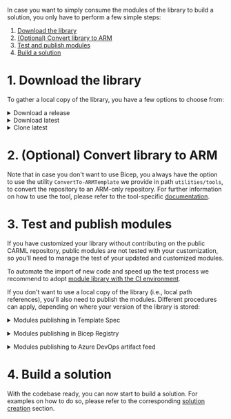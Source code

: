 In case you want to simply consume the modules of the library to build a solution, you only have to perform a few simple steps:

1. [Download the library](#1-download-the-library)
1. [(Optional) Convert library to ARM](#2-optional-convert-library-to-arm)
1. [Test and publish modules](#3-test-and-publish-modules)
1. [Build a solution](#4-build-a-solution)

# 1. Download the library

To gather a local copy of the library, you have a few options to choose from:

<details>
<summary>Download a release</summary>

To download a specific release version of the repository:
1. Navigate to the [releases](https://github.com/Azure/ResourceModules/releases) page.
1. Scroll to the `'Assets'` section at the bottom end of the release you'd like to download.
1. Here, you will find a packaged version of the repository (as it was when the release was created) and can download it with a simple click on the `'Source code'` package (e.g., `Source code (zip)`) itself. This will download the file in your default download folder.

    <img src="./media/SetupEnvironment/downloadZipRelease.png" alt="Download zip" height="150">

1. Finally, you need to unpack the downloaded file to a location of your choice.

</details>

<details>
<summary>Download latest</summary>

To download the latest version of the repository
1. Navigate to the main page of [CARML](https://aka.ms/CARML).
1. On the overview page, select the `<> Code` button to the top right, and select the `Download ZIP` button in the opening pop-up to trigger the repository to be downloaded as a compressed file into your default download folder.

    <img src="./media/SetupEnvironment/downloadZipLatest.png" alt="Download zip" height="350">

1. Finally, you need to unpack the downloaded file to a location of your choice.

</details>

<details>
<summary>Clone latest</summary>

To clone the latest version of the repository
1. On your local machine, open a PowerShell session.
1. Navigate to the location you want to clone the repository into.
1. Run

    ```PowerShell
    git clone 'https://github.com/Azure/ResourceModules.git'
    ```

</details>

<p>

# 2. (Optional) Convert library to ARM

Note that in case you don't want to use Bicep, you always have the option to use the utility `ConvertTo-ARMTemplate`  we provide in path `utilities/tools`, to convert the repository to an ARM-only repository. For further information on how to use the tool, please refer to the tool-specific [documentation](./Interoperability%20-%20Bicep%20to%20ARM%20conversion).

# 3. Test and publish modules

If you have customized your library without contributing on the public CARML repository, public modules are not tested with your customization, so you'll need to manage the test of your updated and customized modules.

To automate the import of new code and speed up the test process we recommend to adopt [module library with the CI environment](./Getting%20started%20-%20Scenario%202%20Onboard%20module%20library%20and%20CI%20environment).

If you don't want to use a local copy of the library (i.e., local path references), you'll also need to publish the modules. Different procedures can apply, depending on where your version of the library is stored:

<details>
<summary>Modules publishing in Template Spec</summary>

The preferred method to publish modules to template-specs is to leverage CARML ready [CI environment](./The%20CI%20environment), however there maybe specific requirements for which this option is not applicable. As an alternative, the same [Publish-ModuleToTemplateSpecsRG.ps1](https://github.com/Azure/ResourceModules/blob/main/utilities/pipelines/resourcePublish/Publish-ModuleToPrivateBicepRegistry.ps1) script leveraged by the publishing step of the CI environment pipeline can be executed locally.

To publish a module by running the script:
 1. Let's suppose your updated library location is `'D:\ResourcesModules'`, open a PowerShell session on your machine
 1. Navigate to `'D:\ResourcesModules\utilities\pipelines\resourcePublish'` location
 1. Load the script `'Publish-ModuleToTemplateSpecsRG.ps1'` executing:

        ```PowerShell
        . .\Publish-ModuleToTemplateSpecsRG.ps1
        ```
 1. Run the script for the modules you need to publish, using the opportune parameters:
     - TemplateFilePath = the absolute path of the module to be published
     - ModuleVersion = the version of the module
     - TemplateSpecsRgName = the resource group that will contain the Template Spec
     - TemplateSpecsRgLocation = the location of the Template Spec
     - TemplateSpecsDescription = The description of the Template Spec

    To publish the Keyvault module with version 0.4.740 on a Template Spec that will be created in the resource group 'artifact-rg' you can execute the following example:

         ```PowerShell
        Publish-ModuleToTemplateSpecsRG -TemplateFilePath "D:\ResourcesModules\modules\key-vault\vault\main.bicep" -ModuleVersion "0.4.740" -TemplateSpecsRgName 'artifact-rg'  -TemplateSpecsRgLocation 'West Europe' -TemplateSpecsDescription 'CARML KV Template Spec'
        ```
    If you need to publish more than one module, you could use the following PowerShell script that calls the `'Publish-ModuleToTemplateSpecsRG'` function for each of the modules:

         ```PowerShell
         $modules = Get-ChildItem -Path '<pathToModulesFolder>' -Recurse -Filter 'main.bicep'
         $modules.FullName | ForEach-Object -Parallel {
            . '<pathToPublishScript>\Publish-ModuleToTemplateSpecsRG.ps1'
            Publish-ModuleToTemplateSpecsRG -TemplateFilePath $_ -ModuleVersion '<moduleVersion>' -TemplateSpecsRgName '<templateSpecsRgName>' -TemplateSpecsRgLocation 'West Europe' -TemplateSpecsDescription 'CARML KV Template Spec'
            } -ThrottleLimit 4
        ```

 1. Update your master template in order to use the new version of the published modules.

    For the [Template Specs' example in Solutions](./Solution%20creation#examples) page, supposing you have published version '0.4.740' of modules, you need to replace all the occurences of '0.4.735' with '0.4.740'.
</details>
<p>

<details>
<summary>Modules publishing in Bicep Registry</summary>

The preferred method to publish modules to Bicep Registry is to leverage CARML ready [CI environment](./The%20CI%20environment), however there maybe specific requirements for which this option is not applicable. As an alternative, the same [Publish-ModuleToPrivateBicepRegistry.ps1](https://github.com/Azure/ResourceModules/blob/main/utilities/pipelines/resourcePublish/Publish-ModuleToPrivateBicepRegistry.ps1) script leveraged by the publishing step of the CI environment pipeline can be executed locally.

To publish a module by running the script:
 1. Let's suppose your updated library location is `'D:\ResourcesModules'`, open a PowerShell session on your machine
 1. Navigate to `'D:\ResourcesModules\utilities\pipelines\resourcePublish'` location
 1. Load the script `'Publish-ModuleToPrivateBicepRegistry.ps1'` executing:

        ```PowerShell
        . .\Publish-ModuleToPrivateBicepRegistry.ps1
        ```
 1. Run the script for the modules you need to publish, using the opportune parameters:
     - TemplateFilePath = the absolute path of the module to be published.
     - ModuleVersion = the version of the module.
     - BicepRegistryName =  Name of the private bicep registry to publish to.
     - BicepRegistryRgName = the resource group of the private bicep registry to publish to.

    To publish the Keyvault module with version 0.4.740 on a Bicep Registry called 'adpsxxazacrx001' that will be created in the resource group 'artifact-rg' you can execute the following command:

         ```PowerShell
        Publish-ModuleToPrivateBicepRegistry -TemplateFilePath "D:\ResourcesModules\modules\key-vault\vault\main.bicep" -ModuleVersion "0.4.740" -BicepRegistryName 'adpsxxazacrx001'  -BicepRegistryRgName 'artifact-rg'
        ```
    If you need to publish more than one module, you could use the following PowerShell script that calls the `'Publish-ModuleToPrivateBicepRegistry'` function for each of the modules:

         ```PowerShell
         $modules = Get-ChildItem -Path '<pathToModulesFolder>' -Recurse -Filter 'main.bicep'
         $modules.FullName | ForEach-Object -Parallel {
            . '<pathToPublishScript>\Publish-ModuleToPrivateBicepRegistry.ps1'
            Publish-ModuleToPrivateBicepRegistry -TemplateFilePath $_ -ModuleVersion '<moduleVersion>' -BicepRegistryName '<registryName>' -BicepRegistryRgName '<bicepRGName>'
        } -ThrottleLimit 4
        ```
 1. Update your master template in order to use the new version of the published modules.

    For the [Private Bicep Registry's example in Solutions](./Solution%20creation#examples) page, supposing you have published version '0.4.740' of modules, you need to replace all the occurences of '0.4.735' with '0.4.740'.
</details>
<p>

<details>
<summary>Modules publishing to Azure DevOps artifact feed</summary>

The preferred method to publish modules to Azure DevOps artifact feed is to leverage CARML ready [CI environment](./The%20CI%20environment), however there maybe specific requirements for which this option is not applicable. As an alternative, the same [Publish-ModuleToUniversalArtifactsFeed.ps1](https://github.com/Azure/ResourceModules/blob/main/utilities/pipelines/resourcePublish/Publish-ModuleToUniversalArtifactsFeed.ps1) script leveraged by the publishing step of the CI environment pipeline can be executed locally.

To publish a module by running the script:
 1. Let's suppose your updated library location is `'D:\ResourcesModules'`, open a PowerShell session on your machine
 1. Navigate to `'D:\ResourcesModules\utilities\pipelines\resourcePublish'` location
 1. Load the script `'Publish-ModuleToUniversalArtifactsFeed.ps1'` executing:

        ```PowerShell
        . .\Publish-ModuleToUniversalArtifactsFeed.ps1
        ```
 1. Run the script for the modules you need to publish, using the opportune parameters:
     - TemplateFilePath = the absolute path of the module to be published.
     - ModuleVersion = the version of the module.
     - VstsOrganizationUri =  name of Azure DevOps organization URL hosting the artifacts feed.
     - VstsFeedProject = name of the project hosting the artifacts feed.
     - VstsFeedName = name to the feed to publish to.

    To publish the Keyvault module with version 0.4.740 on an artifact feed called 'Artifacts', in the project 'IaC' on organization 'fabrikam' you can execute the following command:

         ```PowerShell
        Publish-ModuleToUniversalArtifactsFeed -TemplateFilePath "D:\ResourcesModules\modules\key-vault\vault\main.bicep" -ModuleVersion "0.4.740" -VstsOrganizationUri 'https://dev.azure.com/fabrikam' -VstsFeedProject 'IaC' -VstsFeedName 'Artifacts'
        ```
    If you need to publish more than one module, you could use the following PowerShell script that calls the `'Publish-ModuleToUniversalArtifactsFeed'` function for each of the modules:

         ```PowerShell
         $modules = Get-ChildItem -Path '<pathToModulesFolder>' -Recurse -Filter 'main.bicep'
         $modules.FullName | ForEach-Object -Parallel {
            . '<pathToPublishScript>\Publish-ModuleToUniversalArtifactsFeed.ps1'
            Publish-ModuleToUniversalArtifactsFeed -TemplateFilePath $_ -ModuleVersion '<moduleVersion>' VstsOrganizationUri 'https://dev.azure.com/fabrikam' -VstsFeedProject 'IaC' -VstsFeedName 'Artifacts'
            } -ThrottleLimit 4
        ```


 1. Update your master template in order to use the new version of the published modules.

</details>


# 4. Build a solution

With the codebase ready, you can now start to build a solution. For examples on how to do so, please refer to the corresponding [solution creation](./Solution%20creation) section.

